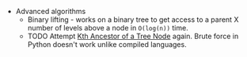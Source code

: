 - Advanced algorithms
	- Binary lifting - works on a binary tree to get access to a parent X number of levels above a node in `O(log(n))` time.
	- TODO Attempt [Kth Ancestor of a Tree Node](https://leetcode.com/problems/kth-ancestor-of-a-tree-node/) again. Brute force in Python doesn't work unlike compiled languages.